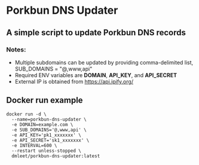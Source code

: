 # Porkbun DNS Updater
## A simple script to update Porkbun DNS records

### Notes:
* Multiple subdomains can be updated by providing comma-delimited list, SUB_DOMAINS = "@,www,api"
* Required ENV variables are **DOMAIN**, **API_KEY**, and **API_SECRET**
* External IP is obtained from https://api.ipify.org/

## Docker run example
```
docker run -d \
  --name=porkbun-dns-updater \
  -e DOMAIN=example.com \
  -e SUB_DOMAINS='@,www,api' \
  -e API_KEY='pk1_xxxxxxx' \
  -e API_SECRET='sk1_xxxxxxx' \
  -e INTERVAL=600 \
  --restart unless-stopped \
  dmleet/porkbun-dns-updater:latest
```
